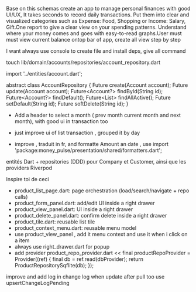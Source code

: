 Base on this schemas create an app to manage personal finances with good UI/UX, It takes seconds to record daily transactions. Put them into clear and visualized categories such as Expense: Food, Shopping or Income: Salary, Gift.One report to give a clear view on your spending patterns. Understand where your money comes and goes with easy-to-read graphs.User must must view current balance ontop bar of app, create all view step by step 


I want always use console to create file and install deps, give all command



touch lib/domain/accounts/repositories/account_repository.dart

import '../entities/account.dart';

abstract class AccountRepository {
  Future<Account> create(Account account);
  Future<void> update(Account account);
  Future<Account?> findById(String id);
  Future<Account?> findDefault();
  Future<List<Account>> findAllActive();
  Future<void> setDefault(String id);
  Future<void> softDelete(String id);
}
 

 - Add a header to select a month ( prev month current month and next month), with good ui in transaction too
 
 - just improve ui of list transaction , grouped it by day

 -  improve , traduit in fr, and formatte Amount an date ,   use import 'package:money_pulse/presentation/shared/formatters.dart';

 
 entités Dart + repositories (DDD) pour Company et Customer, ainsi que les providers Riverpod  

Inspire toi de ceci

- product_list_page.dart: page orchestration (load/search/navigate + repo calls)
- product_form_panel.dart: add/edit UI inside a right drawer
- product_view_panel.dart:  UI inside a right drawer
- product_delete_panel.dart: confirm delete inside a right drawer
- product_tile.dart: reusable list tile
- product_context_menu.dart: reusable menu model
- use product_view_panel , add it menu context and use it when i click on a item
- always use right_drawer.dart for popup
- add provider  product_repo_provider.dart
  <<
  final productRepoProvider = Provider<ProductRepository>((ref) {
    final db = ref.read(dbProvider);
    return ProductRepositorySqflite(db);
  });
  >>




improve and add log in change log when update after pull too use upsertChangeLogPending